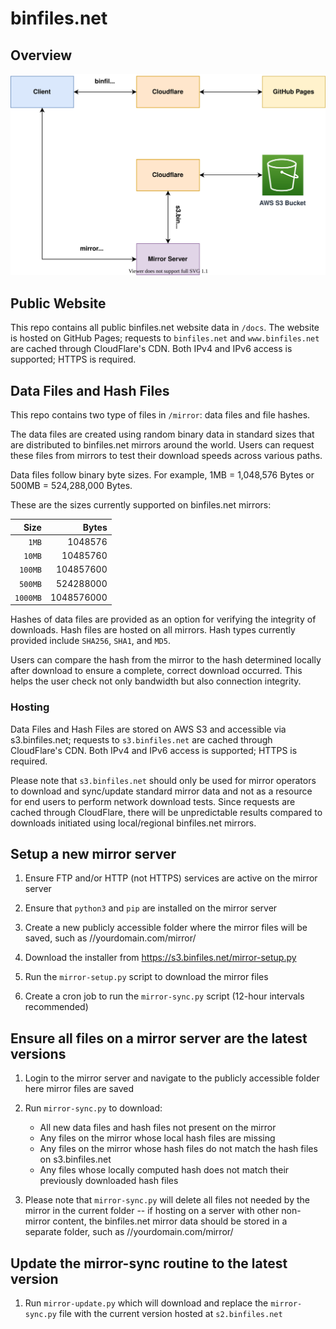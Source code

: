 # binfiles.net

## Overview

![Architecture Diagram](./docs/img/binfiles-architecture.svg)

## Public Website

This repo contains all public binfiles.net website data in `/docs`.  The website is hosted on GitHub Pages; requests to `binfiles.net` and `www.binfiles.net` are cached through CloudFlare's CDN.  Both IPv4 and IPv6 access is supported; HTTPS is required.

## Data Files and Hash Files

This repo contains two type of files in `/mirror`:  data files and file hashes.

The data files are created using random binary data in standard sizes that are distributed to binfiles.net mirrors around the world.  Users can request these files from mirrors to test their download speeds across various paths.

Data files follow binary byte sizes.  For example, 1MB = 1,048,576 Bytes or 500MB = 524,288,000 Bytes.

These are the sizes currently supported on binfiles.net mirrors:

| Size | Bytes |
| ---: | ---: |
| `1MB` | 1048576 |
| `10MB` | 10485760 |
| `100MB` | 104857600 |
| `500MB` | 524288000 |
| `1000MB` | 1048576000 |

Hashes of data files are provided as an option for verifying the integrity of downloads.  Hash files are hosted on all mirrors.  Hash types currently provided include `SHA256`, `SHA1`, and `MD5`.

Users can compare the hash from the mirror to the hash determined locally after download to ensure a complete, correct download occurred.  This helps the user check not only bandwidth but also connection integrity.

### Hosting

Data Files and Hash Files are stored on AWS S3 and accessible via s3.binfiles.net; requests to `s3.binfiles.net` are cached through CloudFlare's CDN.  Both IPv4 and IPv6 access is supported; HTTPS is required.

Please note that `s3.binfiles.net` should only be used for mirror operators to download and sync/update standard mirror data and not as a resource for end users to perform network download tests.  Since requests are cached through CloudFlare, there will be unpredictable results compared to downloads initiated using local/regional binfiles.net mirrors.

## Setup a new mirror server

1. Ensure FTP and/or HTTP (not HTTPS) services are active on the mirror server

1. Ensure that `python3` and `pip` are installed on the mirror server

1. Create a new publicly accessible folder where the mirror files will be saved, such as //yourdomain.com/mirror/

1. Download the installer from https://s3.binfiles.net/mirror-setup.py

1. Run the `mirror-setup.py` script to download the mirror files

1. Create a cron job to run the `mirror-sync.py` script (12-hour intervals recommended)

## Ensure all files on a mirror server are the latest versions

1. Login to the mirror server and navigate to the publicly accessible folder here mirror files are saved

1. Run `mirror-sync.py` to download:
   * All new data files and hash files not present on the mirror
   * Any files on the mirror whose local hash files are missing
   * Any files on the mirror whose hash files do not match the hash files on s3.binfiles.net
   * Any files whose locally computed hash does not match their previously downloaded hash files

1. Please note that `mirror-sync.py` will delete all files not needed by the mirror in the current folder -- if hosting on a server with other non-mirror content, the binfiles.net mirror data should be stored in a separate folder, such as //yourdomain.com/mirror/

## Update the mirror-sync routine to the latest version

1. Run `mirror-update.py` which will download and replace the `mirror-sync.py` file with the current version hosted at `s2.binfiles.net`